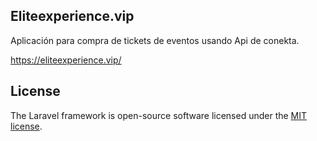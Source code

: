 ## Eliteexperience.vip
Aplicación para compra de tickets de eventos usando Api de conekta.

https://eliteexperience.vip/


## License

The Laravel framework is open-source software licensed under the [MIT license](https://opensource.org/licenses/MIT).
